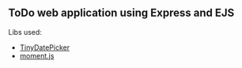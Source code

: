## ToDo web application using Express and EJS
Libs used:
- [TinyDatePicker](https://github.com/chrisdavies/tiny-date-picker)
- [moment.js](https://momentjs.com/)